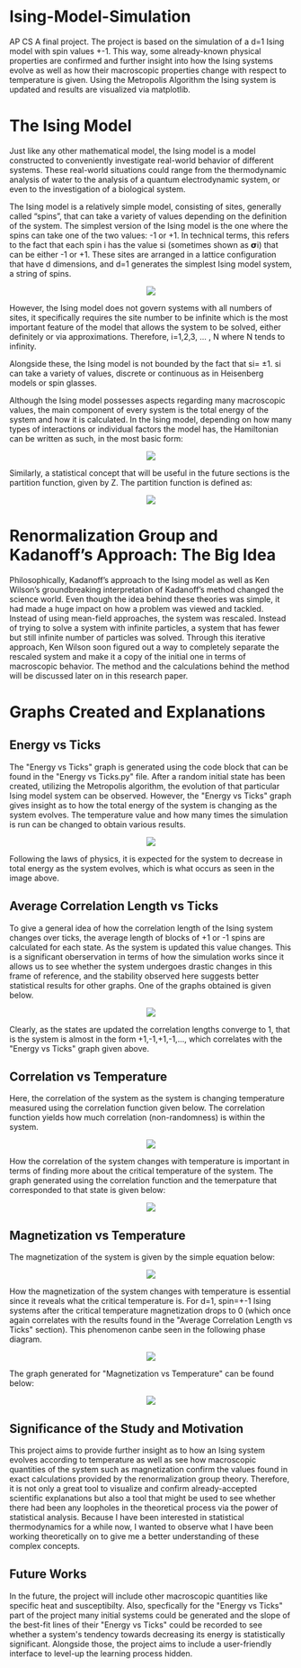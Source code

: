 # Ising-Model-Simulation
AP CS A final project. The project is based on the simulation of a d=1 Ising model with spin values +-1. This way, some already-known physical properties are confirmed and further insight into how the Ising systems evolve as well as how their macroscopic properties change with respect to temperature is given. Using the Metropolis Algorithm the Ising system is updated and results are visualized via matplotlib.

# The Ising Model

Just like any other mathematical model, the Ising model is a model constructed to conveniently investigate real-world behavior of different systems. These real-world situations could range from the thermodynamic analysis of water to the analysis of a quantum electrodynamic system, or even to the investigation of a biological system.

The Ising model is a relatively simple model, consisting of sites, generally called “spins”, that can take a variety of values depending on the definition of the system. The simplest version of the Ising model is the one where the spins can take one of the two values: -1 or +1. In technical terms, this refers to the fact that each spin i has the value si (sometimes shown as 𝞂i) that can be either -1 or +1. These sites are arranged in a lattice configuration that have d dimensions, and d=1 generates the simplest Ising model system, a string of spins.

<p align="center">
  <img src="images/ising%20model.png" />
</p>

However, the Ising model does not govern systems with all numbers of sites, it specifically requires the site number to be infinite which is the most important feature of the model that allows the system to be solved, either definitely or via approximations. Therefore, i=1,2,3, ... , N where N tends to infinity. 

Alongside these, the Ising model is not bounded by the fact that si= ±1. si can take a variety of values, discrete or continuous as in Heisenberg models or spin glasses.

Although the Ising model possesses aspects regarding many macroscopic values, the main component of every system is the total energy of the system and how it is calculated. In the Ising model, depending on how many types of interactions or individual factors the model has, the Hamiltonian can be written as such, in the most basic form:

<p align="center">
  <img src="images/hamiltonian.png" />
</p>


Similarly, a statistical concept that will be useful in the future sections is the partition function, given by Z. The partition function is defined as:

<p align="center">
  <img src="images/partition%20function.png" />
</p>

# Renormalization Group and Kadanoff’s Approach: The Big Idea
Philosophically, Kadanoff’s approach to the Ising model as well as Ken Wilson’s groundbreaking interpretation of Kadanoff’s method changed the science world. Even though the idea behind these theories was simple, it had made a huge impact on how a problem was viewed and tackled. Instead of using mean-field approaches, the system was rescaled. Instead of trying to solve a system with infinite particles, a system that has fewer but still infinite number of particles was solved. Through this iterative approach, Ken Wilson soon figured out a way to completely separate the rescaled system and make it a copy of the initial one in terms of macroscopic behavior. The method and the calculations behind the method will be discussed later on in this research paper.

# Graphs Created and Explanations

## Energy vs Ticks

The "Energy vs Ticks" graph is generated using the code block that can be found in the "Energy vs Ticks.py" file. After a random initial state has been created, utilizing the Metropolis algorithm, the evolution of that particular Ising model system can be observed. However, the "Energy vs Ticks" graph gives insight as to how the total energy of the system is changing as the system evolves. The temperature value and how many times the simulation is run can be changed to obtain various results. 

<p align="center">
  <img src="images/energy%20vs%20ticks%20graph.png" />
</p>

Following the laws of physics, it is expected for the system to decrease in total energy as the system evolves, which is what occurs as seen in the image above.

## Average Correlation Length vs Ticks

To give a general idea of how the correlation length of the Ising system changes over ticks, the average length of blocks of +1 or -1 spins are calculated for each state. As the system is updated this value changes. This is a significant oberservation in terms of how the simulation works since it allows us to see whether the system undergoes drastic changes in this frame of reference, and the stability observed here suggests better statistical results for other graphs. One of the graphs obtained is given below.

<p align="center">
  <img src="images/avg%20corr%20length%20vs%20ticks.png" />
</p>

Clearly, as the states are updated the correlation lengths converge to 1, that is the system is almost in the form +1,-1,+1,-1,..., which correlates with the "Energy vs Ticks" graph given above.

## Correlation vs Temperature

Here, the correlation of the system as the system is changing temperature measured using the correlation function given below. The correlation function yields how much correlation (non-randomness) is within the system.

<p align="center">
  <img src="images/correlation%20function.png" />
</p>

How the correlation of the system changes with temperature is important in terms of finding more about the critical temperature of the system. The graph generated using the correlation function and the temerpature that corresponded to that state is given below:

<p align="center">
  <img src="images/corr%20vs%20temp.png" />
</p>

## Magnetization vs Temperature

The magnetization of the system is given by the simple equation below:

<p align="center">
  <img src="images/magnetization%20equation.png" />
</p>

How the magnetization of the system changes with temperature is essential since it reveals what the critical temperature is. For d=1, spin=+-1 Ising systems after the critical temperature magnetization drops to 0 (which once again correlates with the results found in the "Average Correlation Length vs Ticks" section). This phenomenon canbe seen in the following phase diagram.

<p align="center">
  <img src="images/mag%20vs%20t%20%20phase%20diagram.png" />
</p>

The graph generated for "Magnetization vs Temperature" can be found below:

<p align="center">
  <img src="images/magnetization%20vs%20temp.png" />
</p>

## Significance of the Study and Motivation

This project aims to provide further insight as to how an Ising system evolves according to temperature as well as see how macroscopic quantities of the system such as magnetization confirm the values found in exact calculations provided by the renormalization group theory. Therefore, it is not only a great tool to visualize and confirm already-accepted scientific explanations but also a tool that might be used to see whether there had been any loopholes in the theoretical process via the power of statistical analysis. Because I have been interested in statistical thermodynamics for a while now, I wanted to observe what I have been working theoretically on to give me a better understanding of these complex concepts.


## Future Works

In the future, the project will include other macroscopic quantities like specific heat and susceptibilty. Also, specfically for the "Energy vs Ticks" part of the project many initial systems could be generated and the slope of the best-fit lines of their "Energy vs Ticks" could be recorded to see whether a system's tendency towards decreasing its energy is statistically significant. Alongside those, the project aims to include a user-friendly interface to level-up the learning process hidden.

